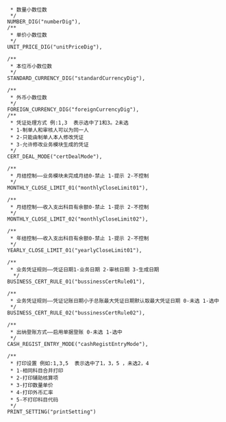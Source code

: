 
     * 数量小数位数
     */
    NUMBER_DIG("numberDig"),
    /**
     * 单价小数位数
     */
    UNIT_PRICE_DIG("unitPriceDig"),

    /**
     * 本位币小数位数
     */
    STANDARD_CURRENCY_DIG("standardCurrencyDig"),

    /**
     * 外币小数位数
     */
    FOREIGN_CURRENCY_DIG("foreignCurrencyDig"),
    /**
     * 凭证处理方式 例:1,3  表示选中了1和3。2未选
     * 1-制单人和审核人可以为同一人
     * 2-只能由制单人本人修改凭证
     * 3-允许修改业务模块生成的凭证
     */
    CERT_DEAL_MODE("certDealMode"),

    /**
     * 月结控制——业务模块未完成月结0-禁止 1-提示 2-不控制
     */
    MONTHLY_CLOSE_LIMIT_01("monthlyCloseLimit01"),

    /**
     * 月结控制——收入支出科目有余额0-禁止 1-提示 2-不控制
     */
    MONTHLY_CLOSE_LIMIT_02("monthlyCloseLimit02"),

    /**
     * 年结控制——收入支出科目有余额0-禁止 1-提示 2-不控制
     */
    YEARLY_CLOSE_LIMIT_01("yearlyCloseLimit01"),

    /**
     * 业务凭证规则——凭证日期1-业务日期 2-审核日期 3-生成日期
      */
    BUSINESS_CERT_RULE_01("bussinessCertRule01"),

    /**
     * 业务凭证规则——凭证记账日期小于总账最大凭证日期默认取最大凭证日期 0-未选 1-选中
     */
    BUSINESS_CERT_RULE_02("bussinessCertRule02"),

    /**
     * 出纳登账方式——启用单据登账 0-未选 1-选中
     */
    CASH_REGIST_ENTRY_MODE("cashRegistEntryMode"),

    /**
     * 打印设置 例如:1,3,5  表示选中了1，3，5 ，未选2，4
     * 1-相同科目合并打印
     * 2-打印辅助核算项
     * 3-打印数量单价
     * 4-打印外币汇率
     * 5-不打印科目代码
     */
    PRINT_SETTING("printSetting")